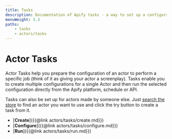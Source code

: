 ```yaml
---
title: Tasks
description: Documentation of Apify tasks - a way to set up a configuration of your Apify actors for simplified usage.
menuWeight: 3.3
paths:
    - tasks
    - actors/tasks
---
```


# [](./tasks)Actor Tasks

Actor Tasks help you prepare the configuration of an actor to perform a specific job (think of it as giving your actor a screenplay). Tasks enable you to create multiple configurations for a single Actor and then run the selected configuration directly from the Apify platform, schedule or API.

Tasks can also be set up for actors made by someone else. Just [search the store](https://apify.com/store) to find an actor you want to use and click the try button to create a task from it.

*   [**Create**]({{@link actors/tasks/create.md}})
*   [**Configure**]({{@link actors/tasks/configure.md}})
*   [**Run**]({{@link actors/tasks/run.md}})

